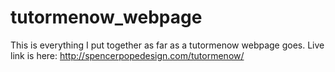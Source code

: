 
# tutormenow_webpage

This is everything I put together as far as a tutormenow webpage goes. Live link is here: http://spencerpopedesign.com/tutormenow/
